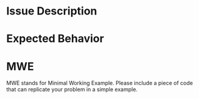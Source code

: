 # Issue Description

# Expected Behavior

# MWE
MWE stands for Minimal Working Example. 
Please include a piece of code that can replicate your problem in a simple example.
